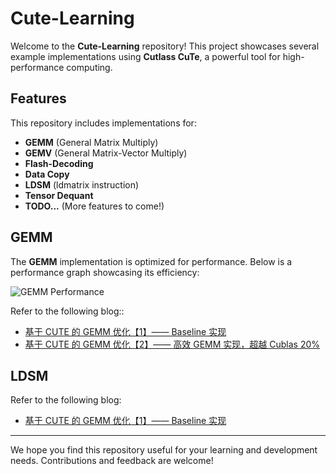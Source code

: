 # Cute-Learning

Welcome to the **Cute-Learning** repository! This project showcases several example implementations using **Cutlass CuTe**, a powerful tool for high-performance computing.

## Features

This repository includes implementations for:

- **GEMM** (General Matrix Multiply)
- **GEMV** (General Matrix-Vector Multiply)
- **Flash-Decoding**
- **Data Copy**
- **LDSM** (ldmatrix instruction)
- **Tensor Dequant**
- **TODO...** (More features to come!)

## GEMM

The **GEMM** implementation is optimized for performance. Below is a performance graph showcasing its efficiency:

![GEMM Performance](https://github.com/user-attachments/assets/bf99f0e8-944d-4cc3-9630-f21e461910f9)


Refer to the following blog::

- [基于 CUTE 的 GEMM 优化【1】—— Baseline 实现](https://zhuanlan.zhihu.com/p/695063154)
- [基于 CUTE 的 GEMM 优化【2】—— 高效 GEMM 实现，超越 Cublas 20%](https://zhuanlan.zhihu.com/p/696028389)

## LDSM

Refer to the following blog:

- [基于 CUTE 的 GEMM 优化【1】—— Baseline 实现](https://zhuanlan.zhihu.com/p/934430036)

---

We hope you find this repository useful for your learning and development needs. Contributions and feedback are welcome!
